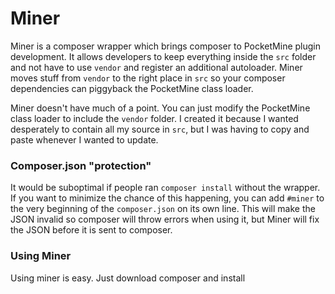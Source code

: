 Miner
=====
Miner is a composer wrapper which brings composer to PocketMine plugin development. It allows developers to keep everything inside the `src` folder and not have to use `vendor` and register an additional autoloader. Miner moves stuff from `vendor` to the right place in `src` so your composer dependencies can piggyback the PocketMine class loader.

Miner doesn't have much of a point. You can just modify the PocketMine class loader to include the `vendor` folder. I created it because I wanted desperately to contain all my source in `src`, but I was having to copy and paste whenever I wanted to update.

### Composer.json "protection"
It would be suboptimal if people ran `composer install` without the wrapper. If you want to minimize the chance of this happening, you can add `#miner` to the very beginning of the `composer.json` on its own line. This will make the JSON invalid so composer will throw errors when using it, but Miner will fix the JSON before it is sent to composer.

### Using Miner
Using miner is easy. Just download composer and install